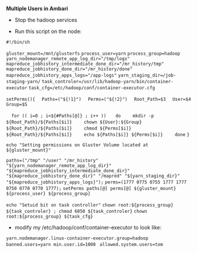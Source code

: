 **Multiple Users in Ambari**

* Stop the hadoop services

* Run this script on the node:

`#!/bin/sh`

`gluster_mount=/mnt/glusterfs`
`process_user=yarn`
`process_group=hadoop`
`yarn_nodemanager_remote_app_log_dir="/tmp/logs"`
`mapreduce_jobhistory_intermediate_done_dir="/mr_history/tmp"`
`mapreduce_jobhistory_done_dir="/mr_history/done"`
`mapreduce_jobhistory_apps_logs="/app-logs"`
`yarn_staging_dir=/job-staging-yarn/`
`task_controler=/usr/lib/hadoop-yarn/bin/container-executor`
`task_cfg=/etc/hadoop/conf/container-executor.cfg`


`setPerms(){`
`  Paths=("${!1}")`
`  Perms=("${!2}")`
`  Root_Path=$3`
`  User=$4`
`  Group=$5`

`  for (( i=0 ; i<${#Paths[@]} ; i++ ))`
`   do`
`    mkdir -p ${Root_Path}/${Paths[$i]}`
`    chown ${User}:${Group}  ${Root_Path}/${Paths[$i]}` 
`    chmod ${Perms[$i]} ${Root_Path}/${Paths[$i]}` 
`    echo ${Paths[$i]} ${Perms[$i]}`
`    done` 
`}`

`echo "Setting permissions on Gluster Volume located at ${gluster_mount}"`

`paths=("/tmp" "/user" "/mr_history" "${yarn_nodemanager_remote_app_log_dir}"` `"${mapreduce_jobhistory_intermediate_done_dir}"` `"${mapreduce_jobhistory_done_dir}" "/mapred" "${yarn_staging_dir}"` `"${mapreduce_jobhistory_apps_logs}");`
`perms=(1777 0775 0755 1777 1777 0750 0770 0770 1777);`
`setPerms paths[@] perms[@] ${gluster_mount} ${process_user} ${process_group}`

`echo "Setuid bit on task controller"`
`chown root:${process_group} ${task_controler} ; chmod 6050 ${task_controler}`
`chown root:${process_group} ${task_cfg}`

* modify my /etc/hadoop/conf/container-executor to look like:

`yarn.nodemanager.linux-container-executor.group=hadoop `
`banned.users=yarn min.user.id=1000 `
`allowed.system.users=tom`